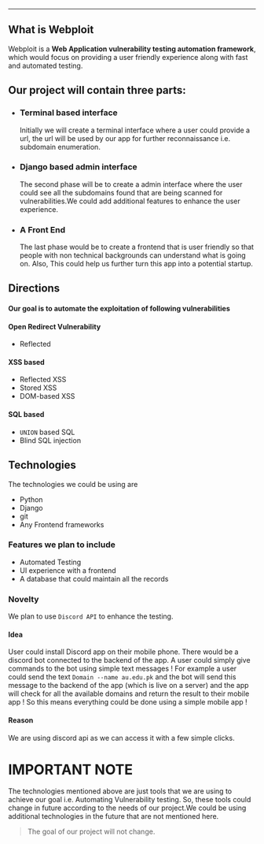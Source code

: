    ----

## What is Webploit
Webploit is a **Web Application vulnerability testing automation framework**, which would focus on providing a user friendly experience along with fast and automated testing.

## Our project will contain three parts:
- ### Terminal based interface
    Initially we will create a terminal interface where a user could provide a url, the url will be used by our app for further reconnaissance i.e. subdomain enumeration. 
- ### Django based admin interface
    The second phase will be to create a admin interface where the user could see all the subdomains found that are being scanned for vulnerabilities.We could add additional features to enhance the user experience.
- ### A Front End
   The last phase would be to create a frontend that is user friendly so that people with non technical backgrounds can understand what is going on. Also, This could help us further turn this app into a potential startup.


## Directions 
#### Our goal is to automate the exploitation of following vulnerabilities
#### Open Redirect Vulnerability
- Reflected

#### XSS based 
- Reflected XSS
- Stored XSS
- DOM-based XSS

#### SQL based
- `UNION` based SQL
- Blind SQL injection

## Technologies
The technologies we could be using are
- Python
- Django
- git
- Any Frontend frameworks

### Features we plan to include 
- Automated Testing
- UI experience with a frontend
- A database that could maintain all the records

### Novelty
We plan to use `Discord API` to enhance the testing. 
#### Idea
User could install Discord app on their mobile phone. There would be a discord bot connected to the backend of the app. A user could simply give commands to the bot using simple text messages ! For example a user could send the text `Domain --name au.edu.pk` and the bot will send this message to the backend of the app (which is live on a server) and the app will check for all the available domains and return the result to their mobile app !
So this means everything could be done using a simple mobile app !
#### Reason
We are using discord api as we can access it with a few simple clicks.

# IMPORTANT NOTE
The technologies mentioned above are just tools that we are using to achieve our goal i.e. Automating Vulnerability testing. So, these tools could change in future according to the needs of our project.We could be using additional technologies in the future that are not mentioned here.
> The goal of our project will not change.

